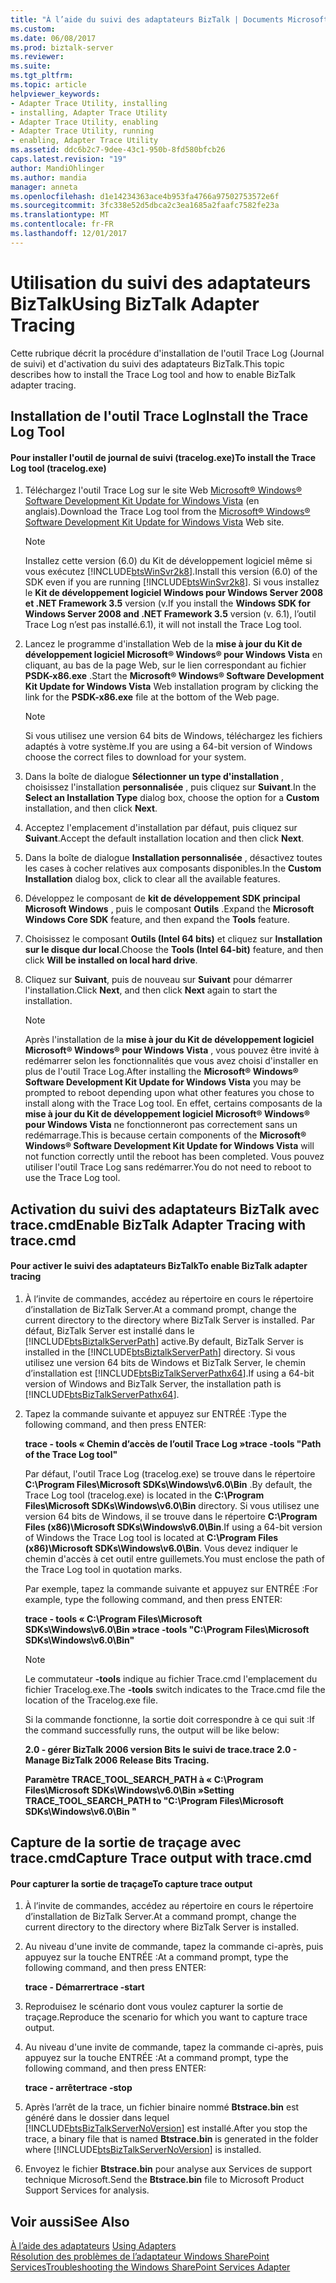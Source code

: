 ```yaml
---
title: "À l’aide du suivi des adaptateurs BizTalk | Documents Microsoft"
ms.custom: 
ms.date: 06/08/2017
ms.prod: biztalk-server
ms.reviewer: 
ms.suite: 
ms.tgt_pltfrm: 
ms.topic: article
helpviewer_keywords:
- Adapter Trace Utility, installing
- installing, Adapter Trace Utility
- Adapter Trace Utility, enabling
- Adapter Trace Utility, running
- enabling, Adapter Trace Utility
ms.assetid: ddc6b2c7-9dee-43c1-950b-8fd580bfcb26
caps.latest.revision: "19"
author: MandiOhlinger
ms.author: mandia
manager: anneta
ms.openlocfilehash: d1e14234363ace4b953fa4766a97502753572e6f
ms.sourcegitcommit: 3fc338e52d5dbca2c3ea1685a2faafc7582fe23a
ms.translationtype: MT
ms.contentlocale: fr-FR
ms.lasthandoff: 12/01/2017
---
```

# <a name="using-biztalk-adapter-tracing"></a><span data-ttu-id="ab6d3-102">Utilisation du suivi des adaptateurs BizTalk</span><span class="sxs-lookup"><span data-stu-id="ab6d3-102">Using BizTalk Adapter Tracing</span></span>
<span data-ttu-id="ab6d3-103">Cette rubrique décrit la procédure d'installation de l'outil Trace Log (Journal de suivi) et d'activation du suivi des adaptateurs BizTalk.</span><span class="sxs-lookup"><span data-stu-id="ab6d3-103">This topic describes how to install the Trace Log tool and how to enable BizTalk adapter tracing.</span></span>  
  
## <a name="install-the-trace-log-tool"></a><span data-ttu-id="ab6d3-104">Installation de l'outil Trace Log</span><span class="sxs-lookup"><span data-stu-id="ab6d3-104">Install the Trace Log Tool</span></span>  
  
#### <a name="to-install-the-trace-log-tool-tracelogexe"></a><span data-ttu-id="ab6d3-105">Pour installer l'outil de journal de suivi (tracelog.exe)</span><span class="sxs-lookup"><span data-stu-id="ab6d3-105">To install the Trace Log tool (tracelog.exe)</span></span>  
  
1.  <span data-ttu-id="ab6d3-106">Téléchargez l'outil Trace Log sur le site Web [Microsoft® Windows® Software Development Kit Update for Windows Vista](http://go.microsoft.com/fwlink/?LinkId=128279) (en anglais).</span><span class="sxs-lookup"><span data-stu-id="ab6d3-106">Download the Trace Log tool from the [Microsoft® Windows® Software Development Kit Update for Windows Vista](http://go.microsoft.com/fwlink/?LinkId=128279) Web site.</span></span>  
  
    > [!NOTE]
    >  <span data-ttu-id="ab6d3-107">Installez cette version (6.0) du Kit de développement logiciel même si vous exécutez [!INCLUDE[btsWinSvr2k8](../includes/btswinsvr2k8-md.md)].</span><span class="sxs-lookup"><span data-stu-id="ab6d3-107">Install this version (6.0) of the SDK even if you are running [!INCLUDE[btsWinSvr2k8](../includes/btswinsvr2k8-md.md)].</span></span> <span data-ttu-id="ab6d3-108">Si vous installez le **Kit de développement logiciel Windows pour Windows Server 2008 et .NET Framework 3.5** version (v.</span><span class="sxs-lookup"><span data-stu-id="ab6d3-108">If you install the **Windows SDK for Windows Server 2008 and .NET Framework 3.5** version (v.</span></span> <span data-ttu-id="ab6d3-109">6.1), l’outil Trace Log n’est pas installé.</span><span class="sxs-lookup"><span data-stu-id="ab6d3-109">6.1), it will not install the Trace Log tool.</span></span>  
  
2.  <span data-ttu-id="ab6d3-110">Lancez le programme d'installation Web de la **mise à jour du Kit de développement logiciel Microsoft® Windows® pour Windows Vista** en cliquant, au bas de la page Web, sur le lien correspondant au fichier **PSDK-x86.exe** .</span><span class="sxs-lookup"><span data-stu-id="ab6d3-110">Start the **Microsoft® Windows® Software Development Kit Update for Windows Vista** Web installation program by clicking the link for the **PSDK-x86.exe** file at the bottom of the Web page.</span></span>  
  
    > [!NOTE]
    >  <span data-ttu-id="ab6d3-111">Si vous utilisez une version 64 bits de Windows, téléchargez les fichiers adaptés à votre système.</span><span class="sxs-lookup"><span data-stu-id="ab6d3-111">If you are using a 64-bit version of Windows choose the correct files to download for your system.</span></span>  
  
3.  <span data-ttu-id="ab6d3-112">Dans la boîte de dialogue **Sélectionner un type d'installation** , choisissez l'installation **personnalisée** , puis cliquez sur **Suivant**.</span><span class="sxs-lookup"><span data-stu-id="ab6d3-112">In the **Select an Installation Type** dialog box, choose the option for a **Custom** installation, and then click **Next**.</span></span>  
  
4.  <span data-ttu-id="ab6d3-113">Acceptez l'emplacement d'installation par défaut, puis cliquez sur **Suivant**.</span><span class="sxs-lookup"><span data-stu-id="ab6d3-113">Accept the default installation location and then click **Next**.</span></span>  
  
5.  <span data-ttu-id="ab6d3-114">Dans la boîte de dialogue **Installation personnalisée** , désactivez toutes les cases à cocher relatives aux composants disponibles.</span><span class="sxs-lookup"><span data-stu-id="ab6d3-114">In the **Custom Installation** dialog box, click to clear all the available features.</span></span>  
  
6.  <span data-ttu-id="ab6d3-115">Développez le composant de **kit de développement SDK principal Microsoft Windows** , puis le composant **Outils** .</span><span class="sxs-lookup"><span data-stu-id="ab6d3-115">Expand the **Microsoft Windows Core SDK** feature, and then expand the **Tools** feature.</span></span>  
  
7.  <span data-ttu-id="ab6d3-116">Choisissez le composant **Outils (Intel 64 bits)** et cliquez sur **Installation sur le disque dur local**.</span><span class="sxs-lookup"><span data-stu-id="ab6d3-116">Choose the **Tools (Intel 64-bit)** feature, and then click **Will be installed on local hard drive**.</span></span>  
  
8.  <span data-ttu-id="ab6d3-117">Cliquez sur **Suivant**, puis de nouveau sur **Suivant** pour démarrer l'installation.</span><span class="sxs-lookup"><span data-stu-id="ab6d3-117">Click **Next**, and then click **Next** again to start the installation.</span></span>  
  
    > [!NOTE]
    >  <span data-ttu-id="ab6d3-118">Après l'installation de la **mise à jour du Kit de développement logiciel Microsoft® Windows® pour Windows Vista** , vous pouvez être invité à redémarrer selon les fonctionnalités que vous avez choisi d'installer en plus de l'outil Trace Log.</span><span class="sxs-lookup"><span data-stu-id="ab6d3-118">After installing the **Microsoft® Windows® Software Development Kit Update for Windows Vista** you may be prompted to reboot depending upon what other features you chose to install along with the Trace Log tool.</span></span> <span data-ttu-id="ab6d3-119">En effet, certains composants de la **mise à jour du Kit de développement logiciel Microsoft® Windows® pour Windows Vista** ne fonctionneront pas correctement sans un redémarrage.</span><span class="sxs-lookup"><span data-stu-id="ab6d3-119">This is because certain components of the **Microsoft® Windows® Software Development Kit Update for Windows Vista** will not function correctly until the reboot has been completed.</span></span> <span data-ttu-id="ab6d3-120">Vous pouvez utiliser l'outil Trace Log sans redémarrer.</span><span class="sxs-lookup"><span data-stu-id="ab6d3-120">You do not need to reboot to use the Trace Log tool.</span></span>  
  
## <a name="enable-biztalk-adapter-tracing-with-tracecmd"></a><span data-ttu-id="ab6d3-121">Activation du suivi des adaptateurs BizTalk avec trace.cmd</span><span class="sxs-lookup"><span data-stu-id="ab6d3-121">Enable BizTalk Adapter Tracing with trace.cmd</span></span>  
  
#### <a name="to-enable-biztalk-adapter-tracing"></a><span data-ttu-id="ab6d3-122">Pour activer le suivi des adaptateurs BizTalk</span><span class="sxs-lookup"><span data-stu-id="ab6d3-122">To enable BizTalk adapter tracing</span></span>  
  
1.  <span data-ttu-id="ab6d3-123">À l’invite de commandes, accédez au répertoire en cours le répertoire d’installation de BizTalk Server.</span><span class="sxs-lookup"><span data-stu-id="ab6d3-123">At a command prompt, change the current directory to the directory where BizTalk Server is installed.</span></span> <span data-ttu-id="ab6d3-124">Par défaut, BizTalk Server est installé dans le [!INCLUDE[btsBiztalkServerPath](../includes/btsbiztalkserverpath-md.md)] active.</span><span class="sxs-lookup"><span data-stu-id="ab6d3-124">By default, BizTalk Server is installed in the [!INCLUDE[btsBiztalkServerPath](../includes/btsbiztalkserverpath-md.md)] directory.</span></span>  <span data-ttu-id="ab6d3-125">Si vous utilisez une version 64 bits de Windows et BizTalk Server, le chemin d’installation est [!INCLUDE[btsBizTalkServerPathx64](../includes/btsbiztalkserverpathx64-md.md)].</span><span class="sxs-lookup"><span data-stu-id="ab6d3-125">If using a 64-bit version of Windows and BizTalk Server, the installation path is [!INCLUDE[btsBizTalkServerPathx64](../includes/btsbiztalkserverpathx64-md.md)].</span></span>  
  
2.  <span data-ttu-id="ab6d3-126">Tapez la commande suivante et appuyez sur ENTRÉE :</span><span class="sxs-lookup"><span data-stu-id="ab6d3-126">Type the following command, and then press ENTER:</span></span>  
  
     <span data-ttu-id="ab6d3-127">**trace - tools « Chemin d’accès de l’outil Trace Log »**</span><span class="sxs-lookup"><span data-stu-id="ab6d3-127">**trace -tools "Path of the Trace Log tool"**</span></span>  
  
     <span data-ttu-id="ab6d3-128">Par défaut, l'outil Trace Log (tracelog.exe) se trouve dans le répertoire **C:\Program Files\Microsoft SDKs\Windows\v6.0\Bin** .</span><span class="sxs-lookup"><span data-stu-id="ab6d3-128">By default, the Trace Log tool (tracelog.exe) is located in the **C:\Program Files\Microsoft SDKs\Windows\v6.0\Bin** directory.</span></span> <span data-ttu-id="ab6d3-129">Si vous utilisez une version 64 bits de Windows, il se trouve dans le répertoire **C:\Program Files (x86)\Microsoft SDKs\Windows\v6.0\Bin**.</span><span class="sxs-lookup"><span data-stu-id="ab6d3-129">If using a 64-bit version of Windows the Trace Log tool is located at **C:\Program Files (x86)\Microsoft SDKs\Windows\v6.0\Bin**.</span></span>  <span data-ttu-id="ab6d3-130">Vous devez indiquer le chemin d'accès à cet outil entre guillemets.</span><span class="sxs-lookup"><span data-stu-id="ab6d3-130">You must enclose the path of the Trace Log tool in quotation marks.</span></span>  
  
     <span data-ttu-id="ab6d3-131">Par exemple, tapez la commande suivante et appuyez sur ENTRÉE :</span><span class="sxs-lookup"><span data-stu-id="ab6d3-131">For example, type the following command, and then press ENTER:</span></span>  
  
     <span data-ttu-id="ab6d3-132">**trace - tools « C:\Program Files\Microsoft SDKs\Windows\v6.0\Bin »**</span><span class="sxs-lookup"><span data-stu-id="ab6d3-132">**trace -tools "C:\Program Files\Microsoft SDKs\Windows\v6.0\Bin"**</span></span>  
  
    > [!NOTE]
    >  <span data-ttu-id="ab6d3-133">Le commutateur **-tools** indique au fichier Trace.cmd l'emplacement du fichier Tracelog.exe.</span><span class="sxs-lookup"><span data-stu-id="ab6d3-133">The **-tools** switch indicates to the Trace.cmd file the location of the Tracelog.exe file.</span></span>  
    >   
    >  <span data-ttu-id="ab6d3-134">Si la commande fonctionne, la sortie doit correspondre à ce qui suit :</span><span class="sxs-lookup"><span data-stu-id="ab6d3-134">If the command successfully runs, the output will be like below:</span></span>  
    >   
    >  <span data-ttu-id="ab6d3-135">**2.0 - gérer BizTalk 2006 version Bits le suivi de trace.**</span><span class="sxs-lookup"><span data-stu-id="ab6d3-135">**trace 2.0 - Manage BizTalk 2006 Release Bits Tracing.**</span></span>  
    >   
    >  <span data-ttu-id="ab6d3-136">**Paramètre TRACE_TOOL_SEARCH_PATH à « C:\Program Files\Microsoft SDKs\Windows\v6.0\Bin »**</span><span class="sxs-lookup"><span data-stu-id="ab6d3-136">**Setting TRACE_TOOL_SEARCH_PATH to "C:\Program Files\Microsoft SDKs\Windows\v6.0\Bin "**</span></span>  
  
## <a name="capture-trace-output-with-tracecmd"></a><span data-ttu-id="ab6d3-137">Capture de la sortie de traçage avec trace.cmd</span><span class="sxs-lookup"><span data-stu-id="ab6d3-137">Capture Trace output with trace.cmd</span></span>  
  
#### <a name="to-capture-trace-output"></a><span data-ttu-id="ab6d3-138">Pour capturer la sortie de traçage</span><span class="sxs-lookup"><span data-stu-id="ab6d3-138">To capture trace output</span></span>  
  
1.  <span data-ttu-id="ab6d3-139">À l’invite de commandes, accédez au répertoire en cours le répertoire d’installation de BizTalk Server.</span><span class="sxs-lookup"><span data-stu-id="ab6d3-139">At a command prompt, change the current directory to the directory where BizTalk Server is installed.</span></span>  
  
2.  <span data-ttu-id="ab6d3-140">Au niveau d'une invite de commande, tapez la commande ci-après, puis appuyez sur la touche ENTRÉE :</span><span class="sxs-lookup"><span data-stu-id="ab6d3-140">At a command prompt, type the following command, and then press ENTER:</span></span>  
  
     <span data-ttu-id="ab6d3-141">**trace - Démarrer**</span><span class="sxs-lookup"><span data-stu-id="ab6d3-141">**trace -start**</span></span>  
  
3.  <span data-ttu-id="ab6d3-142">Reproduisez le scénario dont vous voulez capturer la sortie de traçage.</span><span class="sxs-lookup"><span data-stu-id="ab6d3-142">Reproduce the scenario for which you want to capture trace output.</span></span>  
  
4.  <span data-ttu-id="ab6d3-143">Au niveau d'une invite de commande, tapez la commande ci-après, puis appuyez sur la touche ENTRÉE :</span><span class="sxs-lookup"><span data-stu-id="ab6d3-143">At a command prompt, type the following command, and then press ENTER:</span></span>  
  
     <span data-ttu-id="ab6d3-144">**trace - arrêter**</span><span class="sxs-lookup"><span data-stu-id="ab6d3-144">**trace -stop**</span></span>  
  
5.  <span data-ttu-id="ab6d3-145">Après l’arrêt de la trace, un fichier binaire nommé **Btstrace.bin** est généré dans le dossier dans lequel [!INCLUDE[btsBizTalkServerNoVersion](../includes/btsbiztalkservernoversion-md.md)] est installé.</span><span class="sxs-lookup"><span data-stu-id="ab6d3-145">After you stop the trace, a binary file that is named **Btstrace.bin** is generated in the folder where [!INCLUDE[btsBizTalkServerNoVersion](../includes/btsbiztalkservernoversion-md.md)] is installed.</span></span>  
  
6.  <span data-ttu-id="ab6d3-146">Envoyez le fichier **Btstrace.bin** pour analyse aux Services de support technique Microsoft.</span><span class="sxs-lookup"><span data-stu-id="ab6d3-146">Send the **Btstrace.bin** file to Microsoft Product Support Services for analysis.</span></span>  
  
## <a name="see-also"></a><span data-ttu-id="ab6d3-147">Voir aussi</span><span class="sxs-lookup"><span data-stu-id="ab6d3-147">See Also</span></span>  
 <span data-ttu-id="ab6d3-148">[À l’aide des adaptateurs](../core/using-adapters.md) </span><span class="sxs-lookup"><span data-stu-id="ab6d3-148">[Using Adapters](../core/using-adapters.md) </span></span>  
 [<span data-ttu-id="ab6d3-149">Résolution des problèmes de l’adaptateur Windows SharePoint Services</span><span class="sxs-lookup"><span data-stu-id="ab6d3-149">Troubleshooting the Windows SharePoint Services Adapter</span></span>](../core/troubleshooting-the-windows-sharepoint-services-adapter.md)